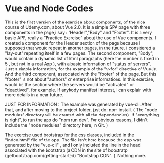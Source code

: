 # Vue and Node Codes
This is the first version of the exercise about components, of the nice course of Udemy.com, about Vue 2.0.
It is a simple SPA page with three components in the page,i say : "Header","Body" and "Footer".
It is a very basic APP, really a "Practice Exercise" about the use of Vue components.
I created a component for the Header section of the page because I supposed that would repeat in another pages,
in the future. I considered a "lay-out" repeating itself in a few pages.
The second component, "Body", would contain a dynamic list of html paragraphs (here the number is fixed in 5 , but not in a real App ), with a basic information of "status of servers".
Just a simple information, for the example of the "v-for" directive of VueJs.
And the third component, associated with the "footer" of the page. But this "footer" is not about "authors" or
enterprise informations. In this exercise, would be the section where the servers would be "activated" or "deactived",
for example.
If anybody manifest interest, I can explain with more details in a near future.

JUST FOR INFORMATION : The example was generated by vue-cli. After that, and after moving to the project folder, just do:
npm install. ( The "node modules" directory will be created with all the dependencies). If "everything is right", to run 
the app do "npm run dev". For obvious reasons, I didn't include the "node modules" directory here, in Git. )

The exercise used bootstrap for the css classes, included in the "index.html" file of the app. The file isn't here because the app was generated by the "vue-cli" , and I only included the line in the head associated with the bootstrap (a CDN in the site of boostratp (getbootstrap.com/getting-started) "Bootstrap CDN". ). Nothing more.
